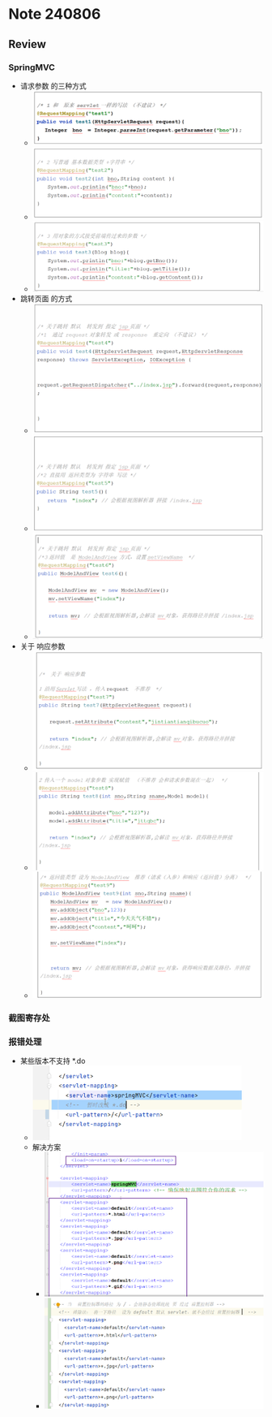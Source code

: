 # Note 240806

## Review

### SpringMVC

- 请求参数 的三种方式
    - ![img.png](img.png)
    - ![img_1.png](img_1.png)
    - ![img_2.png](img_2.png)
- 跳转页面 的方式
    - ![img_3.png](img_3.png)
    - ![img_4.png](img_4.png)
    - ![img_5.png](img_5.png)
- 关于 响应参数
    - ![img_6.png](img_6.png)
    - ![img_7.png](img_7.png)
    - ![img_8.png](img_8.png)

### 截图寄存处

### 报错处理

- 某些版本不支持 *.do
    - ![img_9.png](img_9.png)
    - 解决方案
      - ![img_10.png](img_10.png)
      - ![img_11.png](img_11.png)